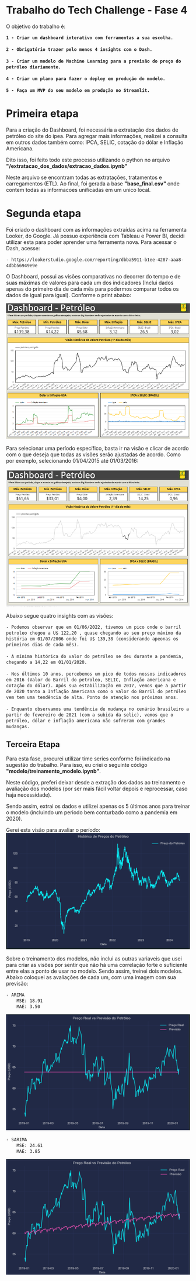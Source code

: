 # Trabalho do Tech Challenge - Fase 4

O objetivo do trabalho é: <b>

    1 - Criar um dashboard interativo com ferramentas a sua escolha.

    2 - Obrigatório trazer pelo menos 4 insights com o Dash.

    3 - Criar um modelo de Machine Learning para a previsão do preço do petróleo diariamente.

    4 - Criar um plano para fazer o deploy em produção do modelo.

    5 - Faça um MVP do seu modelo em produção no Streamlit.

</b>

# Primeira etapa

Para a criação do Dashboard, foi necessária a extratação dos dados de petróleo do site do ipea. Para agregar mais informações, realizei a consulta em outros dados também como:
IPCA, SELIC, cotação do dólar e Inflação Americana.

Dito isso, foi feito todo este processo utilizando o python no arquivo <b>"/extratacao_dos_dados/extracao_dados.ipynb" </b>

Neste arquivo se encontram todas as extratações, tratamentos e carregamentos (ETL). Ao final, foi gerada a base <b>"base_final.csv" </b> onde contem todas as informacoes unificadas em um unico local.

# Segunda etapa

Foi criado o dashboard com as informações extraídas acima na ferramenta Looker, do Google. Já possuo experiência com Tableau e Power BI, decidi utilizar esta para poder aprender uma ferramenta nova. Para acessar o Dash, acesse: 

    - https://lookerstudio.google.com/reporting/dbba5911-b1ee-4287-aaa8-4dbb56949e9e

O Dashboard, possui as visões comparativas no decorrer do tempo e de suas máximas de valores para cada um dos indicadores (Inclui dados apenas do primeiro dia de cada mês para podermos comparar todos os dados de igual para igual). Conforme o print abaixo:

![alt text](image-7.png)

Para selecionar uma período específico, basta ir na visão e clicar de acordo com o que deseja que todas as visões serão ajustadas de acordo. Como por exemplo, selecionando 01/04/2015 até 01/03/2016:

![alt text](image-8.png)

Abaixo segue quatro insights com as visões:

    - Podemos observar que em 01/06/2022, tivemos um pico onde o barril petroleo chegou a U$ 122,20 , quase chegando ao seu preço máximo da história em 01/07/2006 onde foi U$ 139,38 (considerando apeonas os primeiros dias de cada mês).

    - A mínima histórica do valor do petróleo se deu durante a pandemia, chegando a 14,22 em 01/01/2020.

    - Nos últimos 10 anos, percebemos um pico de todos nossos indicadores em 2016 (Valor do Barril do petroleo, SELIC, Inflação americana e cotação do dólar). Após sua estabilização em 2017, vemos que a partir de 2020 tanto a Inflação Americana como o valor do Barril do petróleo vem tem uma tendência de alta. Ponto de atenção nos próximos anos.

    - Enquanto observamos uma tendência de mudança no cenário brasileiro a partir de fevereiro de 2021 (com a subida da selic), vemos que o petróleo, dólar e inflação americana não sofreram com grandes mudanças. 

## Terceira Etapa

Para esta fase, procurei utilizar time series conforme foi indicado na sugestão do trabalho. Para isso, eu criei o seguinte código <b>"modelo/treinamento_modelo.ipynb"</b>.

Neste código, preferi deixar desde a extração dos dados ao treinamento e avaliação dos modelos (por ser mais fácil voltar depois e reprocessar, caso haja necessidade).

Sendo assim, extrai os dados e utilizei apenas os 5 últimos anos para treinar o modelo (incluindo um periodo bem conturbado como a pandemia em 2020).

Gerei esta visão para avaliar o período: 
![alt text](image.png)

Sobre o treinamento dos modelos, não inclui as outras variaveis que usei para criar as visões por sentir que não há uma correlação forte o suficiente entre elas a ponto de usar no modelo. Sendo assim, treinei dois modelos. Abaixo coloquei as avaliações de cada um, com uma imagem com sua previsão:
    
    - ARIMA
        MSE: 18.91
        MAE: 3.50

![alt text](image-1.png)

    - SARIMA
        MSE: 24.61
        MAE: 3.85
![alt text](image-2.png)